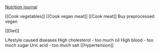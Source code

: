 
[Nutrition journal](https://docs.google.com/document/d/1x2VktLI92vmuOY3Z7QINcGjAs9D0y4Z8bcNr71Vc-wA/edit?usp=drivesdk)

[[Cook vegetables]]
[[Cook vegan meat]]
[[Cook meat]]
Buy preprocessed vegan

[[Diet]]

Lifestyle caused diseases
High cholesterol - too much oil
High blood - too much sugar
Uric acid - too much salt
[[Hypertension]]
